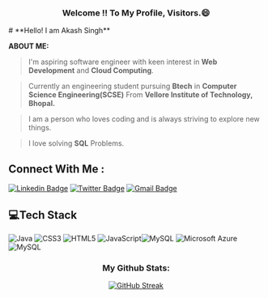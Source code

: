<!--
### Hi there 👋, I'm Akash Singh
A passionate Java and Frontend Developer
- 🌱 I’m currently learning React, Node JS
- 💬 Ask me about Java, DSA, Frontend Web Devlopment.
- 📫 How to reach me: https://www.linkedin.com/in/akash-singh-24a7b6179
- ⚡ Fun fact: I love playing Badminton.
-->
<h3 align="center"> <p>Welcome !! To My Profile, Visitors.😄</p> </h3>
<!-- <img align="center" src="pic-1.png">
 -->
# **Hello! I am Akash Singh** 

**ABOUT ME:**
> I'm aspiring software engineer with keen interest in **Web Development** and **Cloud Computing**.

> Currently an engineering student pursuing **Btech** in **Computer Science Engineering(SCSE)** From **Vellore Institute of Technology, Bhopal.**

> I am a person who loves coding and is always striving to explore new things.

> I love solving **SQL** Problems.

<!--
37,106,121
-->


##  Connect With Me :
[![Linkedin Badge](https://img.shields.io/badge/-Akash.Singh-blue?style=flat-square&logo=Linkedin&logoColor=black&link=https://https://www.linkedin.com/in/akashsingh37/)](https://www.linkedin.com/in/akashsingh37/)
[![Twitter Badge](https://img.shields.io/badge/-@Akash.Singh-1ca0f1?style=&flat-square&labelColor=1ca0f1&logo=twitter&logoColor=black&link=https://twitter.com/AkashSi91087929)](https://twitter.com/AkashSi91087929)
[![Gmail Badge](https://img.shields.io/badge/-singhakash0014@gmail.com-c14438?style=flat-square&logo=Gmail&logoColor=black&link=mailto:singhakash0014@gmail.com)](mailto:singhakash0014@gmail.com)

## 💻Tech Stack
 ![Java](https://img.shields.io/badge/Java-ED8B00?style=for-the-badge&logo=openjdk&logoColor=white) ![CSS3](https://img.shields.io/badge/css3-%231572B6.svg?style=for-the-badge&logo=css3&logoColor=white) ![HTML5](https://img.shields.io/badge/html5-%23E34F26.svg?style=for-the-badge&logo=html5&logoColor=white) ![JavaScript](https://img.shields.io/badge/javascript-%23323330.svg?style=for-the-badge&logo=javascript&logoColor=%23F7DF1E)![MySQL](https://img.shields.io/badge/React-20232A?style=for-the-badge&logo=react&logoColor=61DAFB) ![Microsoft Azure](https://img.shields.io/badge/Microsoft_Azure-0089D6?style=for-the-badge&logo=microsoft-azure&logoColor=white) ![MySQL](https://img.shields.io/badge/mysql-%2300f.svg?style=for-the-badge&logo=mysql&logoColor=white)


 
<h3 align="center">My Github Stats:</h3>
<p align= "center">
 <a href="https://git.io/streak-stats"><img src="https://github-readme-streak-stats.herokuapp.com?user=AkashSingh37&theme=dark" alt="GitHub Streak" /></a>
</p>

 <!--
![Databricks](https://img.shields.io/badge/Databricks-FF3621?style=for-the-badge&logo=Databricks&logoColor=white)


<h3 align="center">My Github Stats:</h3>
<p align= "center">
 <a href="https://git.io/streak-stats"><img src="https://github-readme-streak-stats.herokuapp.com?user=AkashSingh37&theme=dark" alt="GitHub Streak" /></a>
</p>
<!--
## Coding Account :
[![LeetCode](https://img.shields.io/badge/-LeetCode-FFA116?style=flat-square&logo=LeetCode&logoColor=black)](https://leetcode.com/##########/)
[![GeeksForGeeks](https://img.shields.io/badge/-GeeksForGeeks-05CC47?style=flat-square&logo=GeeksForGeeks&logoColor=black)](https://auth.geeksforgeeks.org/user/#########)
[![HackerRank](https://img.shields.io/badge/-HackerRank-2EC866?style=flat-square&logo=HackerRank&logoColor=black)](https://www.hackerrank.com/##########)



<!--


## My skills :

> ##  **Languages:** 
<a href="https://www.cprogramming.com/" target="_blank"> <img src="https://raw.githubusercontent.com/devicons/devicon/master/icons/c/c-original.svg" alt="c" width="40" height="40"/></a> 
<a href="https://www.w3schools.com/cpp/" target="_blank"> <img src="https://raw.githubusercontent.com/devicons/devicon/master/icons/cplusplus/cplusplus-original.svg" alt="cplusplus" width="40" height="40"/> </a> 
<a href="https://www.python.org" target="_blank"> <img src="https://raw.githubusercontent.com/devicons/devicon/master/icons/python/python-original.svg" alt="python" width="40" height="40"/> </a> 
<a href="https://www.java.com" target="_blank"> <img src="https://raw.githubusercontent.com/devicons/devicon/master/icons/java/java-original.svg" alt="java" width="40" height="40"/> </a><br>

<a href="https://www.w3.org/html/" target="_blank"> <img src="https://raw.githubusercontent.com/devicons/devicon/master/icons/html5/html5-original-wordmark.svg" alt="html5" width="40" height="40"/></a> 
<a href="https://www.w3schools.com/css/" target="_blank"> <img src="https://raw.githubusercontent.com/devicons/devicon/master/icons/css3/css3-original-wordmark.svg" alt="css3" width="40" height="40"/> </a><a href="https://developer.mozilla.org/en-US/docs/Web/JavaScript" target="_blank"> <img src="https://raw.githubusercontent.com/devicons/devicon/master/icons/javascript/javascript-original.svg" alt="javascript" width="40" height="40"/> </a> 

> ## **Framework:**
<a href="https://reactjs.org/" target="_blank"> <img src="https://raw.githubusercontent.com/devicons/devicon/master/icons/react/react-original-wordmark.svg" alt="react" width="40" height="40"/> </a>
<a href="https://nodejs.org" target="_blank"> <img src="https://raw.githubusercontent.com/devicons/devicon/master/icons/nodejs/nodejs-original-wordmark.svg" alt="nodejs" width="40" height="40"/></a> <a href="https://expressjs.com" target="_blank"> <img src="https://raw.githubusercontent.com/devicons/devicon/master/icons/express/express-original-wordmark.svg" alt="express" width="40" height="40"/> </a><br>

> ## **Databases:**
<a href="https://MongoDb.com/" target="_blank"> <img src="https://www.vectorlogo.zone/logos/mongodb/mongodb-icon.svg" alt="mongodb" width="40" height="40"/> </a> <a href="https://www.mysql.com/" target="_blank"> <img src="https://www.vectorlogo.zone/logos/mysql/mysql-ar21.svg" alt="mongodb" width="40" height="40"/> </a>  


> ## **Designing and Styling:**
<a href="https://getbootstrap.com" target="_blank"> <img src="https://raw.githubusercontent.com/devicons/devicon/master/icons/bootstrap/bootstrap-plain-wordmark.svg" alt="bootstrap" width="40" height="40"/> </a> <a href="https://bulma.io/" target="_blank"> <img src="https://raw.githubusercontent.com/gilbarbara/logos/804dc257b59e144eaca5bc6ffd16949752c6f789/logos/bulma.svg" alt="bulma" width="40" height="40"/> </a> <a href="https://materializecss.com/" target="_blank"> <img src="https://raw.githubusercontent.com/prplx/svg-logos/5585531d45d294869c4eaab4d7cf2e9c167710a9/svg/materialize.svg" alt="materialize" width="40" height="40"/> </a> <a href="https://sass-lang.com" target="_blank"> <img src="https://raw.githubusercontent.com/devicons/devicon/master/icons/sass/sass-original.svg" alt="sass" width="40" height="40"/> </a> 
<a href="https://tailwindcss.com/" target="_blank"> <img src="https://www.vectorlogo.zone/logos/tailwindcss/tailwindcss-icon.svg" alt="tailwind" width="40" height="40"/> </a>  <a href="https://webpack.js.org" target="_blank"> <img src="https://raw.githubusercontent.com/devicons/devicon/d00d0969292a6569d45b06d3f350f463a0107b0d/icons/webpack/webpack-original-wordmark.svg" alt="webpack" width="40" height="40"/> </a>

> ## **Tools:**
<a href="https://cloud.google.com" target="_blank"> <img src="https://www.vectorlogo.zone/logos/google_cloud/google_cloud-icon.svg" alt="gcp" width="40" height="40"/> </a> 
<a href="https://www.heroku.com/" target="_blank"> <img src="https://www.vectorlogo.zone/logos/heroku/heroku-icon.svg" alt="heroku" width="40" height="40"/></a> 
<a href="https://git-scm.com/" target="_blank"> <img src="https://www.vectorlogo.zone/logos/git-scm/git-scm-icon.svg" alt="git" width="40" height="40"/> 
<a href="https://vs_code.com/" target="_blank"> <img src="https://www.vectorlogo.zone/logos/visualstudio_code/visualstudio_code-icon.svg" alt="git" width="40" height="40"/> 




    
<h2 align="center">Github Activity📊 !! 😊 </h2>   
   
<table>
  <tr>
    <td><img src="https://github-readme-stats.vercel.app/api?username=amansrv&theme=radical&show_icons=true"  display=block width=100% height=auto  alt="1" ></td>
    <td><img src="https://github-readme-stats.vercel.app/api/top-langs/?username=amansrv&theme=radical&layout=compact&hide=Jupyter%20Notebook"  display=block width=100% height=auto  alt="2" ></td>
   </tr> 
  <tr><td><img src="https://github-readme-streak-stats.herokuapp.com/?user=amansrv&theme=tokyonight"  display=block width=100% height=auto alt="3" ></td></tr>
   <tr><td>😀</td></tr>
</table>
    
    
 <h2 align="center">Productivity Stats📈 !! 😊</h2>
 
<img src="https://github-profile-summary-cards.vercel.app/api/cards/profile-details?username=amansrv&theme=monokai"  display=block width=100% height=auto  alt="1" >
   
[![Ashutosh's github activity graph](https://github-readme-activity-graph.cyclic.app/graph?username=amansrv&bg_color=4b4d81&color=fcfcfc&line=45e8e5&point=78d756&area=true&hide_border=true)](https://github.com/ashutosh00710/github-readme-activity-graph)
